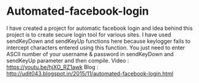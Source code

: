 # Automated-facebook-login

I have created a project for automatic facebook login and idea behind this project is to create secure login tool for various sites.
I have used sendKeyDown and sendKeyUp functions here because keylogger fails to intercept characters entered using this function.
You just need to enter ASCII number of your username & password in sendKeyDown and sendKeyUp parameter and then compile.
Video : https://youtu.be/hjXO_RZ1awk
Blog : http://udit043.blogspot.in/2015/11/automated-facebook-login.html
